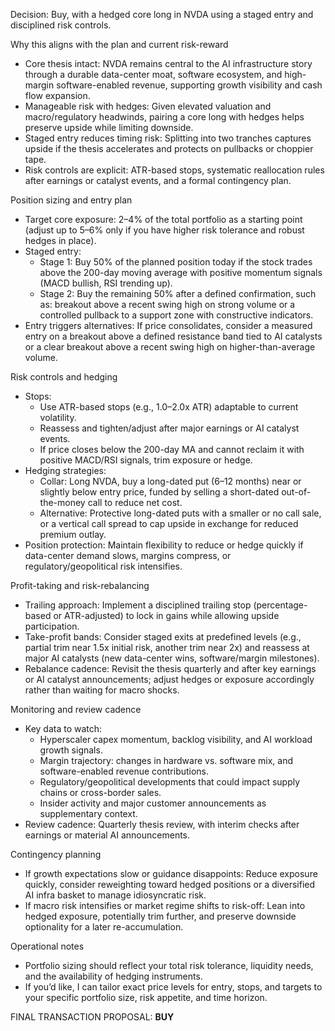 Decision: Buy, with a hedged core long in NVDA using a staged entry and disciplined risk controls.

Why this aligns with the plan and current risk-reward
- Core thesis intact: NVDA remains central to the AI infrastructure story through a durable data-center moat, software ecosystem, and high-margin software-enabled revenue, supporting growth visibility and cash flow expansion.
- Manageable risk with hedges: Given elevated valuation and macro/regulatory headwinds, pairing a core long with hedges helps preserve upside while limiting downside.
- Staged entry reduces timing risk: Splitting into two tranches captures upside if the thesis accelerates and protects on pullbacks or choppier tape.
- Risk controls are explicit: ATR-based stops, systematic reallocation rules after earnings or catalyst events, and a formal contingency plan.

Position sizing and entry plan
- Target core exposure: 2–4% of the total portfolio as a starting point (adjust up to 5–6% only if you have higher risk tolerance and robust hedges in place).
- Staged entry:
  - Stage 1: Buy 50% of the planned position today if the stock trades above the 200-day moving average with positive momentum signals (MACD bullish, RSI trending up).
  - Stage 2: Buy the remaining 50% after a defined confirmation, such as: breakout above a recent swing high on strong volume or a controlled pullback to a support zone with constructive indicators.
- Entry triggers alternatives: If price consolidates, consider a measured entry on a breakout above a defined resistance band tied to AI catalysts or a clear breakout above a recent swing high on higher-than-average volume.

Risk controls and hedging
- Stops:
  - Use ATR-based stops (e.g., 1.0–2.0x ATR) adaptable to current volatility.
  - Reassess and tighten/adjust after major earnings or AI catalyst events.
  - If price closes below the 200-day MA and cannot reclaim it with positive MACD/RSI signals, trim exposure or hedge.
- Hedging strategies:
  - Collar: Long NVDA, buy a long-dated put (6–12 months) near or slightly below entry price, funded by selling a short-dated out-of-the-money call to reduce net cost.
  - Alternative: Protective long-dated puts with a smaller or no call sale, or a vertical call spread to cap upside in exchange for reduced premium outlay.
- Position protection: Maintain flexibility to reduce or hedge quickly if data-center demand slows, margins compress, or regulatory/geopolitical risk intensifies.

Profit-taking and risk-rebalancing
- Trailing approach: Implement a disciplined trailing stop (percentage-based or ATR-adjusted) to lock in gains while allowing upside participation.
- Take-profit bands: Consider staged exits at predefined levels (e.g., partial trim near 1.5x initial risk, another trim near 2x) and reassess at major AI catalysts (new data-center wins, software/margin milestones).
- Rebalance cadence: Revisit the thesis quarterly and after key earnings or AI catalyst announcements; adjust hedges or exposure accordingly rather than waiting for macro shocks.

Monitoring and review cadence
- Key data to watch:
  - Hyperscaler capex momentum, backlog visibility, and AI workload growth signals.
  - Margin trajectory: changes in hardware vs. software mix, and software-enabled revenue contributions.
  - Regulatory/geopolitical developments that could impact supply chains or cross-border sales.
  - Insider activity and major customer announcements as supplementary context.
- Review cadence: Quarterly thesis review, with interim checks after earnings or material AI announcements.

Contingency planning
- If growth expectations slow or guidance disappoints: Reduce exposure quickly, consider reweighting toward hedged positions or a diversified AI infra basket to manage idiosyncratic risk.
- If macro risk intensifies or market regime shifts to risk-off: Lean into hedged exposure, potentially trim further, and preserve downside optionality for a later re-accumulation.

Operational notes
- Portfolio sizing should reflect your total risk tolerance, liquidity needs, and the availability of hedging instruments.
- If you’d like, I can tailor exact price levels for entry, stops, and targets to your specific portfolio size, risk appetite, and time horizon.

FINAL TRANSACTION PROPOSAL: **BUY**